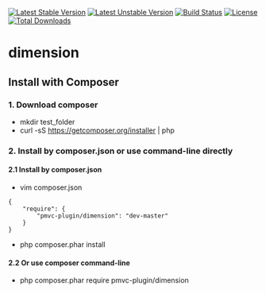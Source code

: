 [![Latest Stable Version](https://poser.pugx.org/pmvc-plugin/dimension/v/stable)](https://packagist.org/packages/pmvc-plugin/dimension) 
[![Latest Unstable Version](https://poser.pugx.org/pmvc-plugin/dimension/v/unstable)](https://packagist.org/packages/pmvc-plugin/dimension) 
[![Build Status](https://travis-ci.org/pmvc-plugin/dimension.svg?branch=master)](https://travis-ci.org/pmvc-plugin/dimension)
[![License](https://poser.pugx.org/pmvc-plugin/dimension/license)](https://packagist.org/packages/pmvc-plugin/dimension)
[![Total Downloads](https://poser.pugx.org/pmvc-plugin/dimension/downloads)](https://packagist.org/packages/pmvc-plugin/dimension) 

dimension
===============

## Install with Composer
### 1. Download composer
   * mkdir test_folder
   * curl -sS https://getcomposer.org/installer | php

### 2. Install by composer.json or use command-line directly
#### 2.1 Install by composer.json
   * vim composer.json
```
{
    "require": {
        "pmvc-plugin/dimension": "dev-master"
    }
}
```
   * php composer.phar install

#### 2.2 Or use composer command-line
   * php composer.phar require pmvc-plugin/dimension

